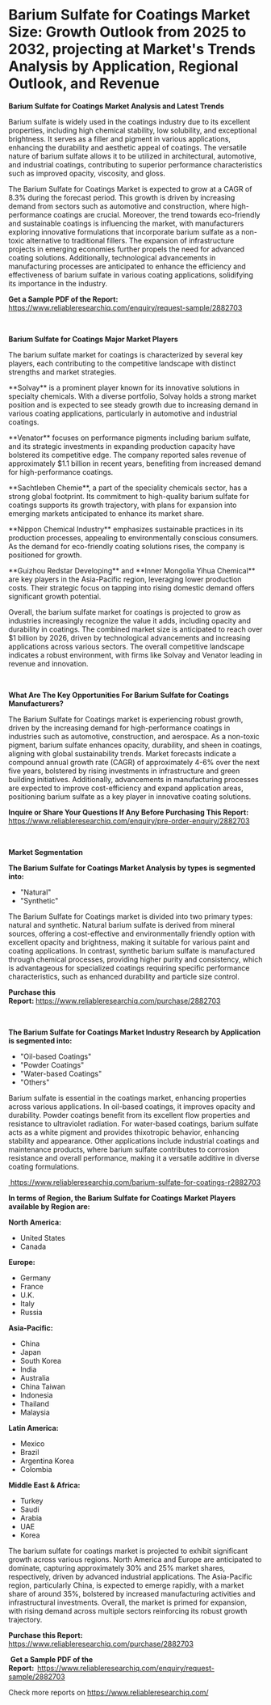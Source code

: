 <p><h1>Barium Sulfate for Coatings Market Size: Growth Outlook from 2025 to 2032, projecting at Market's Trends Analysis by Application, Regional Outlook, and Revenue</h1></p><p><strong>Barium Sulfate for Coatings Market Analysis and Latest Trends</strong></p>
<p><p>Barium sulfate is widely used in the coatings industry due to its excellent properties, including high chemical stability, low solubility, and exceptional brightness. It serves as a filler and pigment in various applications, enhancing the durability and aesthetic appeal of coatings. The versatile nature of barium sulfate allows it to be utilized in architectural, automotive, and industrial coatings, contributing to superior performance characteristics such as improved opacity, viscosity, and gloss.</p><p>The Barium Sulfate for Coatings Market is expected to grow at a CAGR of 8.3% during the forecast period. This growth is driven by increasing demand from sectors such as automotive and construction, where high-performance coatings are crucial. Moreover, the trend towards eco-friendly and sustainable coatings is influencing the market, with manufacturers exploring innovative formulations that incorporate barium sulfate as a non-toxic alternative to traditional fillers. The expansion of infrastructure projects in emerging economies further propels the need for advanced coating solutions. Additionally, technological advancements in manufacturing processes are anticipated to enhance the efficiency and effectiveness of barium sulfate in various coating applications, solidifying its importance in the industry.</p></p>
<p><strong>Get a Sample PDF of the Report:&nbsp;</strong> <a href="https://www.reliableresearchiq.com/enquiry/request-sample/2882703?utm_campaign=2717&utm_medium=2&utm_source=Github&utm_content=ia&utm_term=13032025&utm_id=barium-sulfate-for-coatings">https://www.reliableresearchiq.com/enquiry/request-sample/2882703</a></p>
<p>&nbsp;</p>
<p><strong>Barium Sulfate for Coatings Major Market Players</strong></p>
<p><p>The barium sulfate market for coatings is characterized by several key players, each contributing to the competitive landscape with distinct strengths and market strategies.</p><p>**Solvay** is a prominent player known for its innovative solutions in specialty chemicals. With a diverse portfolio, Solvay holds a strong market position and is expected to see steady growth due to increasing demand in various coating applications, particularly in automotive and industrial coatings.</p><p>**Venator** focuses on performance pigments including barium sulfate, and its strategic investments in expanding production capacity have bolstered its competitive edge. The company reported sales revenue of approximately $1.1 billion in recent years, benefiting from increased demand for high-performance coatings.</p><p>**Sachtleben Chemie**, a part of the speciality chemicals sector, has a strong global footprint. Its commitment to high-quality barium sulfate for coatings supports its growth trajectory, with plans for expansion into emerging markets anticipated to enhance its market share.</p><p>**Nippon Chemical Industry** emphasizes sustainable practices in its production processes, appealing to environmentally conscious consumers. As the demand for eco-friendly coating solutions rises, the company is positioned for growth.</p><p>**Guizhou Redstar Developing** and **Inner Mongolia Yihua Chemical** are key players in the Asia-Pacific region, leveraging lower production costs. Their strategic focus on tapping into rising domestic demand offers significant growth potential.</p><p>Overall, the barium sulfate market for coatings is projected to grow as industries increasingly recognize the value it adds, including opacity and durability in coatings. The combined market size is anticipated to reach over $1 billion by 2026, driven by technological advancements and increasing applications across various sectors. The overall competitive landscape indicates a robust environment, with firms like Solvay and Venator leading in revenue and innovation.</p></p>
<p>&nbsp;</p>
<p><strong>What Are The Key Opportunities For Barium Sulfate for Coatings Manufacturers?</strong></p>
<p><p>The Barium Sulfate for Coatings market is experiencing robust growth, driven by the increasing demand for high-performance coatings in industries such as automotive, construction, and aerospace. As a non-toxic pigment, barium sulfate enhances opacity, durability, and sheen in coatings, aligning with global sustainability trends. Market forecasts indicate a compound annual growth rate (CAGR) of approximately 4-6% over the next five years, bolstered by rising investments in infrastructure and green building initiatives. Additionally, advancements in manufacturing processes are expected to improve cost-efficiency and expand application areas, positioning barium sulfate as a key player in innovative coating solutions.</p></p>
<p><strong>Inquire or Share Your Questions If Any Before Purchasing This Report:</strong> <a href="https://www.reliableresearchiq.com/enquiry/pre-order-enquiry/2882703?utm_campaign=2717&utm_medium=2&utm_source=Github&utm_content=ia&utm_term=13032025&utm_id=barium-sulfate-for-coatings">https://www.reliableresearchiq.com/enquiry/pre-order-enquiry/2882703</a></p>
<p>&nbsp;</p>
<p><strong>Market Segmentation</strong></p>
<p><strong>The Barium Sulfate for Coatings Market Analysis by types is segmented into:</strong></p>
<p><ul><li>"Natural"</li><li>"Synthetic"</li></ul></p>
<p><p>The Barium Sulfate for Coatings market is divided into two primary types: natural and synthetic. Natural barium sulfate is derived from mineral sources, offering a cost-effective and environmentally friendly option with excellent opacity and brightness, making it suitable for various paint and coating applications. In contrast, synthetic barium sulfate is manufactured through chemical processes, providing higher purity and consistency, which is advantageous for specialized coatings requiring specific performance characteristics, such as enhanced durability and particle size control.</p></p>
<p><strong>Purchase this Report:&nbsp;</strong><a href="https://www.reliableresearchiq.com/purchase/2882703?utm_campaign=2717&utm_medium=2&utm_source=Github&utm_content=ia&utm_term=13032025&utm_id=barium-sulfate-for-coatings">https://www.reliableresearchiq.com/purchase/2882703</a></p>
<p>&nbsp;</p>
<p><strong>The Barium Sulfate for Coatings Market Industry Research by Application is segmented into:</strong></p>
<p><ul><li>"Oil-based Coatings"</li><li>"Powder Coatings"</li><li>"Water-based Coatings"</li><li>"Others"</li></ul></p>
<p><p>Barium sulfate is essential in the coatings market, enhancing properties across various applications. In oil-based coatings, it improves opacity and durability. Powder coatings benefit from its excellent flow properties and resistance to ultraviolet radiation. For water-based coatings, barium sulfate acts as a white pigment and provides thixotropic behavior, enhancing stability and appearance. Other applications include industrial coatings and maintenance products, where barium sulfate contributes to corrosion resistance and overall performance, making it a versatile additive in diverse coating formulations.</p></p>
<p><a href="https://www.reliableresearchiq.com/barium-sulfate-for-coatings-r2882703?utm_campaign=2717&utm_medium=2&utm_source=Github&utm_content=ia&utm_term=13032025&utm_id=barium-sulfate-for-coatings">&nbsp;https://www.reliableresearchiq.com/barium-sulfate-for-coatings-r2882703</a></p>
<p><strong>In terms of Region, the Barium Sulfate for Coatings Market Players available by Region are:</strong></p>
<p>
    <p> <strong> North America: </strong>
        <ul>
            <li>United States</li>
            <li>Canada</li>
        </ul>
        </p> 
    <p> <strong> Europe: </strong>
        <ul>
            <li>Germany</li>
            <li>France</li>
            <li>U.K.</li>
            <li>Italy</li>
            <li>Russia</li>
        </ul>
        </p> 
    <p> <strong> Asia-Pacific: </strong>
        <ul>
            <li>China</li>
            <li>Japan</li>
            <li>South Korea</li>
            <li>India</li>
            <li>Australia</li>
            <li>China Taiwan</li>
            <li>Indonesia</li>
            <li>Thailand</li>
            <li>Malaysia</li>
        </ul>
        </p> 
    <p> <strong> Latin America: </strong>
        <ul>
            <li>Mexico</li>
            <li>Brazil</li>
            <li>Argentina Korea</li>
            <li>Colombia</li>
        </ul>
        </p> 
    <p> <strong> Middle East & Africa: </strong>
        <ul>
            <li>Turkey</li>
            <li>Saudi</li>
            <li>Arabia</li>
            <li>UAE</li>
            <li>Korea</li>
        </ul>
    </p>
    </p>
<p><p>The barium sulfate for coatings market is projected to exhibit significant growth across various regions. North America and Europe are anticipated to dominate, capturing approximately 30% and 25% market shares, respectively, driven by advanced industrial applications. The Asia-Pacific region, particularly China, is expected to emerge rapidly, with a market share of around 35%, bolstered by increased manufacturing activities and infrastructural investments. Overall, the market is primed for expansion, with rising demand across multiple sectors reinforcing its robust growth trajectory.</p></p>
<p><strong>Purchase this Report: </strong><a href="https://www.reliableresearchiq.com/purchase/2882703?utm_campaign=2717&utm_medium=2&utm_source=Github&utm_content=ia&utm_term=13032025&utm_id=barium-sulfate-for-coatings">https://www.reliableresearchiq.com/purchase/2882703</a></p>
<p>&nbsp;<strong>Get a Sample PDF of the Report:&nbsp;&nbsp;</strong><a href="https://www.reliableresearchiq.com/enquiry/request-sample/2882703?utm_campaign=2717&utm_medium=2&utm_source=Github&utm_content=ia&utm_term=13032025&utm_id=barium-sulfate-for-coatings">https://www.reliableresearchiq.com/enquiry/request-sample/2882703</a></p>
<p><strong></strong></p>
<p>Check more reports on <a href="https://www.reliableresearchiq.com/?utm_campaign=2717&utm_medium=2&utm_source=Github&utm_content=ia&utm_term=13032025&utm_id=barium-sulfate-for-coatings">https://www.reliableresearchiq.com/</a></p>